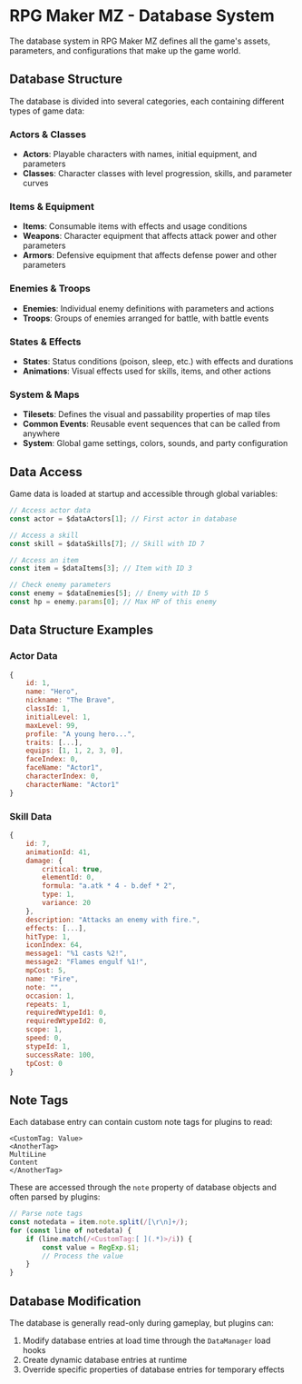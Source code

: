 # RPG Maker MZ - Database System

The database system in RPG Maker MZ defines all the game's assets, parameters, and configurations that make up the game world.

## Database Structure

The database is divided into several categories, each containing different types of game data:

### Actors & Classes
- **Actors**: Playable characters with names, initial equipment, and parameters
- **Classes**: Character classes with level progression, skills, and parameter curves

### Items & Equipment
- **Items**: Consumable items with effects and usage conditions
- **Weapons**: Character equipment that affects attack power and other parameters
- **Armors**: Defensive equipment that affects defense power and other parameters

### Enemies & Troops
- **Enemies**: Individual enemy definitions with parameters and actions
- **Troops**: Groups of enemies arranged for battle, with battle events

### States & Effects
- **States**: Status conditions (poison, sleep, etc.) with effects and durations
- **Animations**: Visual effects used for skills, items, and other actions

### System & Maps
- **Tilesets**: Defines the visual and passability properties of map tiles
- **Common Events**: Reusable event sequences that can be called from anywhere
- **System**: Global game settings, colors, sounds, and party configuration

## Data Access

Game data is loaded at startup and accessible through global variables:

```javascript
// Access actor data
const actor = $dataActors[1]; // First actor in database

// Access a skill
const skill = $dataSkills[7]; // Skill with ID 7

// Access an item
const item = $dataItems[3]; // Item with ID 3

// Check enemy parameters
const enemy = $dataEnemies[5]; // Enemy with ID 5
const hp = enemy.params[0]; // Max HP of this enemy
```

## Data Structure Examples

### Actor Data
```javascript
{
    id: 1,
    name: "Hero",
    nickname: "The Brave",
    classId: 1,
    initialLevel: 1,
    maxLevel: 99,
    profile: "A young hero...",
    traits: [...],
    equips: [1, 1, 2, 3, 0],
    faceIndex: 0,
    faceName: "Actor1",
    characterIndex: 0,
    characterName: "Actor1"
}
```

### Skill Data
```javascript
{
    id: 7,
    animationId: 41,
    damage: {
        critical: true,
        elementId: 0,
        formula: "a.atk * 4 - b.def * 2",
        type: 1,
        variance: 20
    },
    description: "Attacks an enemy with fire.",
    effects: [...],
    hitType: 1,
    iconIndex: 64,
    message1: "%1 casts %2!",
    message2: "Flames engulf %1!",
    mpCost: 5,
    name: "Fire",
    note: "",
    occasion: 1,
    repeats: 1,
    requiredWtypeId1: 0,
    requiredWtypeId2: 0,
    scope: 1,
    speed: 0,
    stypeId: 1,
    successRate: 100,
    tpCost: 0
}
```

## Note Tags

Each database entry can contain custom note tags for plugins to read:

```
<CustomTag: Value>
<AnotherTag>
MultiLine
Content
</AnotherTag>
```

These are accessed through the `note` property of database objects and often parsed by plugins:

```javascript
// Parse note tags
const notedata = item.note.split(/[\r\n]+/);
for (const line of notedata) {
    if (line.match(/<CustomTag:[ ](.*)>/i)) {
        const value = RegExp.$1;
        // Process the value
    }
}
```

## Database Modification

The database is generally read-only during gameplay, but plugins can:

1. Modify database entries at load time through the `DataManager` load hooks
2. Create dynamic database entries at runtime
3. Override specific properties of database entries for temporary effects